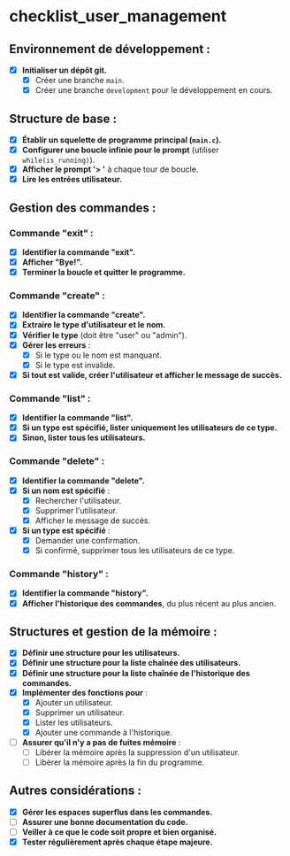 # checklist_user_management

## Environnement de développement :

- [x]  **Initialiser un dépôt git.**
    - [x]  Créer une branche `main`.
    - [x]  Créer une branche `development` pour le développement en cours.

## Structure de base :

- [x]  **Établir un squelette de programme principal (`main.c`).**
- [x]  **Configurer une boucle infinie pour le prompt** (utiliser `while(is_running)`).
- [x]  **Afficher le prompt '> '** à chaque tour de boucle.
- [x]  **Lire les entrées utilisateur.**

## Gestion des commandes :

### Commande "exit" :

- [x]  **Identifier la commande "exit".**
- [x]  **Afficher "Bye!".**
- [x]  **Terminer la boucle et quitter le programme.**

### Commande "create" :

- [x]  **Identifier la commande "create".**
- [x]  **Extraire le type d'utilisateur et le nom.**
- [x]  **Vérifier le type** (doit être "user" ou "admin").
- [x]  **Gérer les erreurs** :
    - [x]  Si le type ou le nom est manquant.
    - [x]  Si le type est invalide.
- [x]  **Si tout est valide, créer l'utilisateur et afficher le message de succès.**

### Commande "list" :

- [x]  **Identifier la commande "list".**
- [x]  **Si un type est spécifié, lister uniquement les utilisateurs de ce type.**
- [x]  **Sinon, lister tous les utilisateurs.**

### Commande "delete" :

- [x]  **Identifier la commande "delete".**
- [x]  **Si un nom est spécifié** :
    - [x]  Rechercher l'utilisateur.
    - [x]  Supprimer l'utilisateur.
    - [x]  Afficher le message de succès.
- [x]  **Si un type est spécifié** :
    - [x]  Demander une confirmation.
    - [x]  Si confirmé, supprimer tous les utilisateurs de ce type.

### Commande "history" :

- [x]  **Identifier la commande "history".**
- [x]  **Afficher l'historique des commandes**, du plus récent au plus ancien.

## Structures et gestion de la mémoire :

- [x]  **Définir une structure pour les utilisateurs.**
- [x]  **Définir une structure pour la liste chaînée des utilisateurs.**
- [x]  **Définir une structure pour la liste chaînée de l'historique des commandes.**
- [x]  **Implémenter des fonctions pour** :
    - [x]  Ajouter un utilisateur.
    - [x]  Supprimer un utilisateur.
    - [x]  Lister les utilisateurs.
    - [x]  Ajouter une commande à l'historique.
- [ ]  **Assurer qu'il n'y a pas de fuites mémoire** :
    - [ ]  Libérer la mémoire après la suppression d'un utilisateur.
    - [ ]  Libérer la mémoire après la fin du programme.

## Autres considérations :

- [x]  **Gérer les espaces superflus dans les commandes.**
- [ ]  **Assurer une bonne documentation du code.**
- [ ]  **Veiller à ce que le code soit propre et bien organisé.**
- [x]  **Tester régulièrement après chaque étape majeure.**